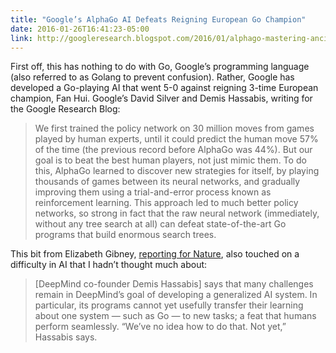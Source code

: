 ```yaml
---
title: "Google’s AlphaGo AI Defeats Reigning European Go Champion"
date: 2016-01-26T16:41:23-05:00
link: http://googleresearch.blogspot.com/2016/01/alphago-mastering-ancient-game-of-go.html
---
```


First off, this has nothing to do with Go, Google’s programming 
language (also referred to as Golang to prevent confusion). Rather, 
Google has developed a Go-playing AI that went 5-0 against reigning 
3-time European champion, Fan Hui. Google’s David Silver and Demis 
Hassabis, writing for the Google Research Blog:

> We first trained the policy network on 30 million moves from games 
played by human experts, until it could predict the human move 57% of 
the time (the previous record before AlphaGo was 44%). But our goal is 
to beat the best human players, not just mimic them. To do this, AlphaGo
 learned to discover new strategies for itself, by playing thousands of 
games between its neural networks, and gradually improving them using a 
trial-and-error process known as reinforcement learning. This approach 
led to much better policy networks, so strong in fact that the raw 
neural network (immediately, without any tree search at all) can defeat 
state-of-the-art Go programs that build enormous search trees.

This bit from Elizabeth Gibney, [reporting for Nature](http://www.nature.com/news/google-ai-algorithm-masters-ancient-game-of-go-1.19234), also touched on a difficulty in AI that I hadn’t thought much about:

> [DeepMind co-founder Demis Hassabis] says that many challenges 
remain in DeepMind’s goal of developing a generalized AI system. In 
particular, its programs cannot yet usefully transfer their learning 
about one system — such as Go — to new tasks; a feat that humans perform
 seamlessly. “We’ve no idea how to do that. Not yet,” Hassabis says.